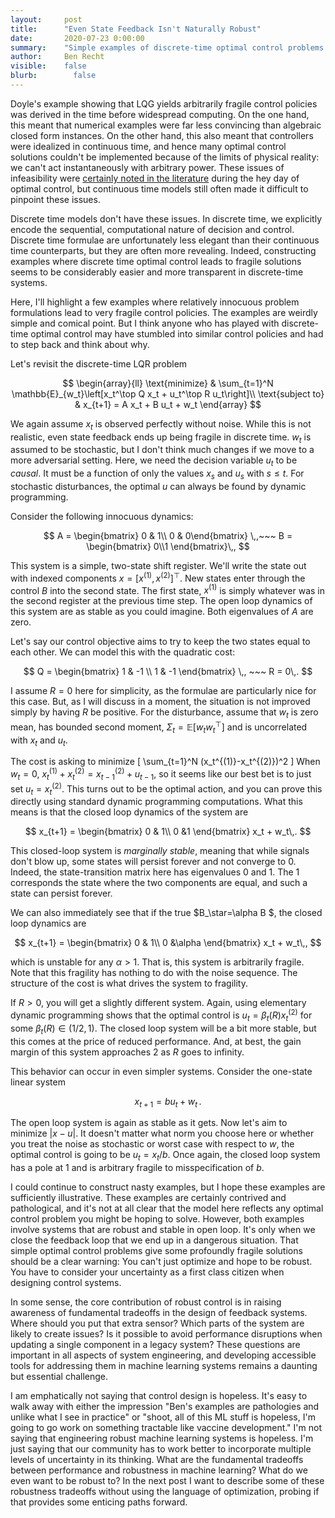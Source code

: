 ```yaml
---
layout:     post
title:      "Even State Feedback Isn't Naturally Robust"
date:       2020-07-23 0:00:00
summary:    "Simple examples of discrete-time optimal control problems where even state feedback pushes you into fragile policies."
author:     Ben Recht
visible:    false
blurb: 		  false
---
```

Doyle's example showing that LQG yields arbitrarily fragile control policies was derived in the time before widespread computing. On the one hand, this meant that numerical examples were far less convincing than algebraic closed form instances. On the other hand, this also meant that controllers were idealized in continuous time, and hence many optimal control solutions couldn't be implemented because of the limits of physical reality: we can't act instantaneously with arbitrary power. These issues of infeasibility were [certainly noted in the literature](https://ieeexplore.ieee.org/document/1099822/) during the hey day of optimal control, but continuous time models still often made it difficult to pinpoint these issues.

Discrete time models don't have these issues. In discrete time, we explicitly encode the sequential, computational nature of decision and control. Discrete time formulae are unfortunately less elegant than their continuous time counterparts, but they are often more revealing. Indeed, constructing examples where discrete time optimal control leads to fragile solutions seems to be considerably easier and more transparent in discrete-time systems.

Here, I'll highlight a few examples where relatively innocuous problem formulations lead to very fragile control policies. The examples are weirdly simple and comical point. But I think anyone who has played with discrete-time optimal control may have stumbled into similar control policies and had to step back and think about why.

Let's revisit the discrete-time LQR problem

$$
	\begin{array}{ll} \text{minimize} & \sum_{t=1}^N \mathbb{E}_{w_t}\left[x_t^\top Q x_t + u_t^\top R u_t\right]\\
	\text{subject to} & x_{t+1} = A x_t + B u_t + w_t
	\end{array}
$$

We again assume $x_t$ is observed perfectly without noise. While this is not realistic, even state feedback ends up being fragile in discrete time. $w_t$ is assumed to be stochastic, but I don't think much changes if we move to a more adversarial setting. Here, we need the decision variable $u_t$ to be _causal_. It must be a function of only the values $x_s$ and $u_s$ with $s\leq t$. For stochastic disturbances, the optimal $u$ can always be found by dynamic programming.

Consider the following innocuous dynamics:

$$
	A = \begin{bmatrix} 0 & 1\\ 0 & 0\end{bmatrix} \,,~~~ B = \begin{bmatrix} 0\\1 \end{bmatrix}\,,
$$

This system is a simple, two-state shift register. We'll write the state out with indexed components $x=[x^{(1)},x^{(2)}]^\top$. New states enter through the control $B$ into the second state. The first state, $x^{(1)}$ is simply whatever was in the second register at the previous time step. The open loop dynamics of this system are as stable as you could imagine. Both eigenvalues of $A$ are zero.

Let's say our control objective aims to try to keep the two states equal to each other. We can model this with the quadratic cost:

$$
	Q = \begin{bmatrix} 1 & -1 \\ 1 & -1 \end{bmatrix} \,, ~~~ R = 0\,.
$$

I assume $R=0$ here for simplicity, as the formulae are particularly nice for this case. But, as I will discuss in a moment, the situation is not improved simply by having $R$ be positive. For the disturbance, assume that $w_t$ is zero mean, has bounded second moment, $\Sigma_t = \mathbb{E}[w_t w_t^\top]$ and is uncorrelated with $x_t$ and $u_t$.

The cost is asking to minimize
\[
	\sum_{t=1}^N (x_t^{(1)}-x_t^{(2)})^2
\]
When $w_t=0$, $x_t^{(1)}+x_t^{(2)} = x_{t-1}^{(2)}+u_{t-1}$, so it seems like our best bet is to just set $u_{t}=x_t^{(2)}$. This turns out to be the optimal action, and you can prove this directly using standard dynamic programming computations. What this means is that the closed loop dynamics of the system are

$$
	x_{t+1} = \begin{bmatrix} 0 & 1\\ 0 &1 \end{bmatrix} x_t + w_t\,.
$$

This closed-loop system is _marginally stable_, meaning that while signals don't blow up, some states will persist forever and not converge to $0$. Indeed, the state-transition matrix here has eigenvalues $0$ and $1$. The $1$ corresponds the state where the two components are equal, and such a state can persist forever.

We can also immediately see that if the true $B_\star=\alpha B $, the closed loop dynamics are

$$
	x_{t+1} = \begin{bmatrix} 0 & 1\\ 0 &\alpha \end{bmatrix} x_t + w_t\,,
$$

which is unstable for any $\alpha>1$. That is, this system is arbitrarily fragile. Note that this fragility has nothing to do with the noise sequence. The structure of the cost is what drives the system to fragility.

If $R>0$, you will get a slightly different system. Again, using elementary dynamic programming shows that the optimal control is $u_t=\beta_t(R) x_t^{(2)}$ for some $\beta_t(R) \in (1/2,1)$. The closed loop system will be a bit more stable, but this comes at the price of reduced performance. And, at best, the gain margin of this system approaches $2$ as $R$ goes to infinity.

This behavior can occur in even simpler systems. Consider the one-state linear system

$$
x_{t+1}= b u_t+w_t\,.
$$

The open loop system is again as stable as it gets. Now let's aim to minimize $\vert x-u \vert$. It doesn't matter what norm you choose here or whether you treat the noise as stochastic or worst case with respect to $w$, the optimal control is going to be $u_t = x_t/b$. Once again, the closed loop system has a pole at $1$ and is arbitrary fragile to misspecification of $b$.

I could continue to construct nasty examples, but I hope these examples are sufficiently illustrative. These examples are certainly contrived and pathological, and it's not at all clear that the model here reflects any optimal control problem you might be hoping to solve. However, both examples involve systems that are robust and stable in open loop. It's only when we close the feedback loop that we end up in a dangerous situation. That simple optimal control problems give some profoundly fragile solutions should be a clear warning: You can't just optimize and hope to be robust. You have to consider your uncertainty as a first class citizen when designing control systems.

In some sense, the core contribution of robust control is in raising awareness of fundamental tradeoffs in the design of feedback systems. Where should you put that extra sensor? Which parts of the system are likely to create issues? Is it possible to avoid performance disruptions when updating a single component in a legacy system? These questions are important in all aspects of system engineering, and developing accessible tools for addressing them in machine learning systems remains a daunting but essential challenge.

I am emphatically not saying that control design is hopeless. It's easy to walk away with either the impression "Ben's examples are pathologies and unlike what I see in practice" or "shoot, all of this ML stuff is hopeless, I'm going to go work on something tractable like vaccine development." I'm not saying that engineering robust machine learning systems is hopeless. I'm just saying that our community has to work better to incorporate multiple levels of uncertainty in its thinking. What are the fundamental tradeoffs between performance and robustness in machine learning? What do we even want to be robust to? In the next post I want to describe some of these robustness tradeoffs without using the language of optimization, probing if that provides some enticing paths forward.
